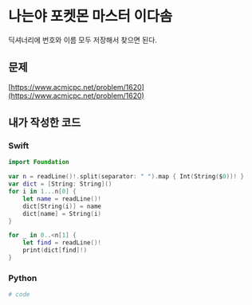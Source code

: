 # 나는야 포켓몬 마스터 이다솜
딕셔너리에 번호와 이름 모두 저장해서 찾으면 된다.

## 문제
[https://www.acmicpc.net/problem/1620](https://www.acmicpc.net/problem/1620)
## 내가 작성한 코드
### Swift
```swift
import Foundation

var n = readLine()!.split(separator: " ").map { Int(String($0))! }
var dict = [String: String]()
for i in 1...n[0] {
    let name = readLine()!
    dict[String(i)] = name
    dict[name] = String(i)
}

for _ in 0..<n[1] {
    let find = readLine()!
    print(dict[find]!)
}
```
### Python
```python
# code
```